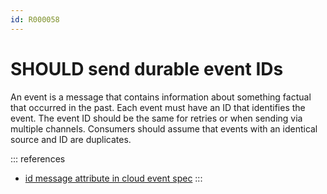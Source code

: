 ```yaml
---
id: R000058
---
```


# SHOULD send durable event IDs 

An event is a message that contains information about something factual that occurred in the past. 
Each event must have an ID that identifies the event. 
The event ID should be the same for retries or when sending via multiple channels. Consumers should assume that events with an identical source and ID are duplicates.

::: references

- [id message attribute in cloud event spec](https://github.com/cloudevents/spec/blob/v1.0.2/cloudevents/spec.md#id)
  :::